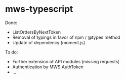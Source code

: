 # mws-typescript

Done:
* ListOrdersByNextToken
* Removal of typings in favor of npm / @types method
* Update of dependency (moment.js)

To do:
* Further extension of API modules (missing requests)
* Authentication by MWS AuthToken
* ...

